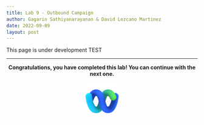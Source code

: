 ```yaml
---
title: Lab 9 - Outbound Campaign
author: Gagarin Sathiyanarayanan & David Lezcano Martinez
date: 2022-09-09
layout: post
---
```


This page is under development
TEST

---


<p style="text-align:center"><strong>Congratulations, you have completed this lab! You can continue with the next one.</strong></p>
		
<p style="text-align:center;"><img src="/assets/gitbook/images/webex.png" width="100"></p>	

